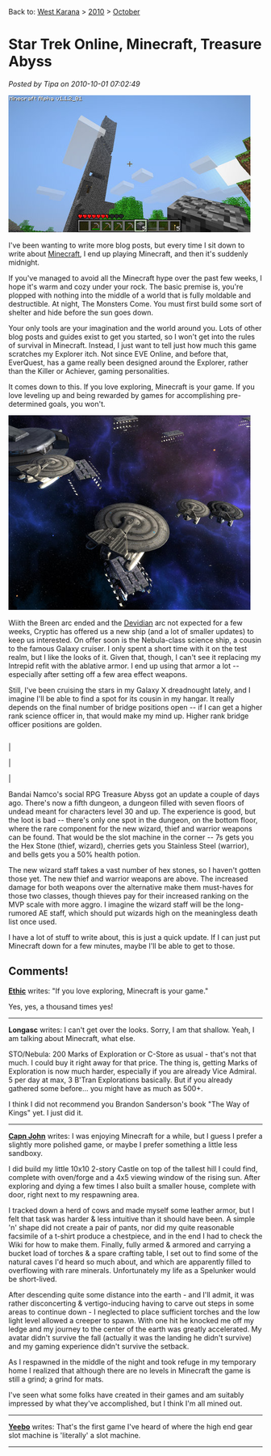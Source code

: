 Back to: [West Karana](/posts/westkarana.md) > [2010](/posts/2010/westkarana.md) > [October](./westkarana.md)
# Star Trek Online, Minecraft, Treasure Abyss

*Posted by Tipa on 2010-10-01 07:02:49*

[![](../../../uploads/2010/10/javaw-2010-09-28-21-56-46-97.jpg "Minecraft")](../../../uploads/2010/10/javaw-2010-09-28-21-56-46-97.jpg)

I've been wanting to write more blog posts, but every time I sit down to write about [Minecraft](http://www.minecraft.net/), I end up playing Minecraft, and then it's suddenly midnight.

If you've managed to avoid all the Minecraft hype over the past few weeks, I hope it's warm and cozy under your rock. The basic premise is, you're plopped with nothing into the middle of a world that is fully moldable and destructible. At night, The Monsters Come. You must first build some sort of shelter and hide before the sun goes down.

Your only tools are your imagination and the world around you. Lots of other blog posts and guides exist to get you started, so I won't get into the rules of survival in Minecraft. Instead, I just want to tell just how much this game scratches my Explorer itch. Not since EVE Online, and before that, EverQuest, has a game really been designed around the Explorer, rather than the Killer or Achiever, gaming personalities. 

It comes down to this. If you love exploring, Minecraft is your game. If you love leveling up and being rewarded by games for accomplishing pre-determined goals, you won't.

[![](../../../uploads/2010/10/GameClient-2010-09-29-21-13-23-54.jpg "Star Trek Online")](../../../uploads/2010/10/GameClient-2010-09-29-21-13-23-54.jpg)

Wiith the Breen arc ended and the [Devidian](http://memory-alpha.org/wiki/Devidian) arc not expected for a few weeks, Cryptic has offered us a new ship (and a lot of smaller updates) to keep us interested. On offer soon is the Nebula-class science ship, a cousin to the famous Galaxy cruiser. I only spent a short time with it on the test realm, but I like the looks of it. Given that, though, I can't see it replacing my Intrepid refit with the ablative armor. I end up using that armor a lot -- especially after setting off a few area effect weapons.

Still, I've been cruising the stars in my Galaxy X dreadnought lately, and I imagine I'll be able to find a spot for its cousin in my hangar. It really depends on the final number of bridge positions open -- if I can get a higher rank science officer in, that would make my mind up. Higher rank bridge officer positions are golden.



|  |  |
| --- | --- |
| 

 | 

 |



Bandai Namco's social RPG Treasure Abyss got an update a couple of days ago. There's now a fifth dungeon, a dungeon filled with seven floors of undead meant for characters level 30 and up. The experience is good, but the loot is bad -- there's only one spot in the dungeon, on the bottom floor, where the rare component for the new wizard, thief and warrior weapons can be found. That would be the slot machine in the corner -- 7s gets you the Hex Stone (thief, wizard), cherries gets you Stainless Steel (warrior), and bells gets you a 50% health potion. 

The new wizard staff takes a vast number of hex stones, so I haven't gotten those yet. The new thief and warrior weapons are above. The increased damage for both weapons over the alternative make them must-haves for those two classes, though thieves pay for their increased ranking on the MVP scale with more aggro. I imagine the wizard staff will be the long-rumored AE staff, which should put wizards high on the meaningless death list once used.

I have a lot of stuff to write about, this is just a quick update. If I can just put Minecraft down for a few minutes, maybe I'll be able to get to those.

## Comments!

**[Ethic](http://www.killtenrats.com)** writes: "If you love exploring, Minecraft is your game."

Yes, yes, a thousand times yes!

---

**Longasc** writes: I can't get over the looks. Sorry, I am that shallow. Yeah, I am talking about Minecraft, what else.

STO/Nebula: 200 Marks of Exploration or C-Store as usual - that's not that much. I could buy it right away for that price. The thing is, getting Marks of Exploration is now much harder, especially if you are already Vice Admiral. 5 per day at max, 3 B'Tran Explorations basically. But if you already gathered some before... you might have as much as 500+.

I think I did not recommend you Brandon Sanderson's book "The Way of Kings" yet. I just did it.

---

**[Capn John](http://capnjohnsblog.blogspot.com/)** writes: I was enjoying Minecraft for a while, but I guess I prefer a slightly more polished game, or maybe I prefer something a little less sandboxy.

I did build my little 10x10 2-story Castle on top of the tallest hill I could find, complete with oven/forge and a 4x5 viewing window of the rising sun. After exploring and dying a few times I also built a smaller house, complete with door, right next to my respawning area.

I tracked down a herd of cows and made myself some leather armor, but I felt that task was harder & less intuitive than it should have been. A simple 'n' shape did not create a pair of pants, nor did my quite reasonable facsimile of a t-shirt produce a chestpiece, and in the end I had to check the Wiki for how to make them. Finally, fully armed & armored and carrying a bucket load of torches & a spare crafting table, I set out to find some of the natural caves I'd heard so much about, and which are apparently filled to overflowing with rare minerals. Unfortunately my life as a Spelunker would be short-lived.

After descending quite some distance into the earth - and I'll admit, it was rather disconcerting & vertigo-inducing having to carve out steps in some areas to continue down - I neglected to place sufficient torches and the low light level allowed a creeper to spawn. With one hit he knocked me off my ledge and my journey to the center of the earth was greatly accelerated. My avatar didn't survive the fall (actually it was the landing he didn't survive) and my gaming experience didn't survive the setback.

As I respawned in the middle of the night and took refuge in my temporary home I realized that although there are no levels in Minecraft the game is still a grind; a grind for mats.

I've seen what some folks have created in their games and am suitably impressed by what they've accomplished, but I think I'm all mined out.

---

**[Yeebo](http://yfernbottom.blogspot.com/)** writes: That's the first game I've heard of where the high end gear slot machine is 'literally' a slot machine.

---

